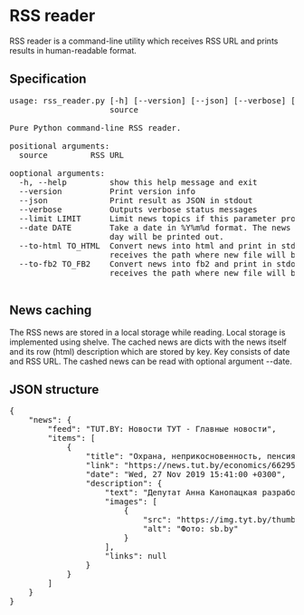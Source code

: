 # RSS reader

RSS reader is a command-line utility which receives RSS URL and prints results in human-readable format.

## Specification
<pre>
usage: rss_reader.py [-h] [--version] [--json] [--verbose] [--limit LIMIT]
                     source

Pure Python command-line RSS reader.

positional arguments:
  source         RSS URL

ooptional arguments:
  -h, --help         show this help message and exit
  --version          Print version info
  --json             Print result as JSON in stdout
  --verbose          Outputs verbose status messages
  --limit LIMIT      Limit news topics if this parameter provided
  --date DATE        Take a date in %Y%m%d format. The news from the specified
                     day will be printed out.
  --to-html TO_HTML  Convert news into html and print in stdout. Argument
                     receives the path where new file will be saved.
  --to-fb2 TO_FB2    Convert news into fb2 and print in stdout. Argument
                     receives the path where new file will be saved.

</pre>

## News caching
The RSS news are stored in a local storage while reading. Local storage is implemented using shelve. The cached news are dicts with the news itself and its row (html) description which are stored by key. Key consists of date and RSS URL. The cashed news can be read with optional argument --date.

## JSON structure
<pre>
{
    "news": {
        "feed": "TUT.BY: Новости ТУТ - Главные новости",
        "items": [
            {
                "title": "Охрана, неприкосновенность, пенсия. Канопацкая предлагает закон о гарантиях для экс-президента Беларуси",
                "link": "https://news.tut.by/economics/662957.html?utm_campaign=news-feed&utm_medium=rss&utm_source=rss-news",
                "date": "Wed, 27 Nov 2019 15:41:00 +0300",
                "description": {
                    "text": "Депутат Анна Канопацкая разработала законопроект «О гарантиях президенту Республики Беларусь, прекратившему исполнение своих полномочий, и членам его семьи» и в ближайшее время внесет его на рассмотрение в Палату представителей.",
                    "images": [
                        {
                            "src": "https://img.tyt.by/thumbnails/n/politika/04/4/c5109116a72e8f8029fecf5ca544c9d4.jpg",
                            "alt": "Фото: sb.by"
                        }
                    ],
                    "links": null
                }
            }
        ]
    }
}
</pre>
